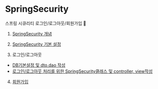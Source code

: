 # SpringSecurity
스프링 시큐리티 로그인/로그아웃/회원가입 :closed_lock_with_key:

1. [SpringSecurity 개념](https://ivory-room.tistory.com/18?category=875739)

2. [SpringSecurity 기본 설정](https://ivory-room.tistory.com/19?category=875739)

3. 로그인/로그아웃
  - [DB기본설정 및 dto,dao 작성](https://ivory-room.tistory.com/28?category=875739)
  - [로그인/로그아웃 처리를 위한 SpringSecurity클래스 및 controller, view작성](https://ivory-room.tistory.com/26?category=875739)
  
4. [회원가입](https://ivory-room.tistory.com/32?category=875739)

